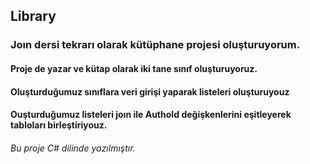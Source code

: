 ## Library
### Joın dersi tekrarı olarak kütüphane projesi oluşturuyorum.
#### Proje de yazar ve kütap olarak iki tane sınıf oluşturuyoruz. 
#### Oluşturduğumuz sınıflara veri girişi yaparak listeleri oluşturuyouz 
#### Ouşturduğumuz listeleri joın ile AuthoId değişkenlerini eşitleyerek tabloları birleştiriyouz.
###### Bu proje C# dilinde yazılmıştır.
